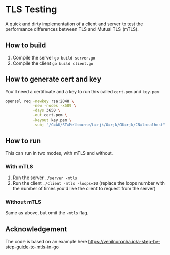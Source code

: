 # TLS Testing

A quick and dirty implementation of a client and server to test the performance differences between TLS and Mutual TLS (mTLS).

## How to build

1. Compile the server ``go build server.go``
2. Compile the client ``go build client.go``

## How to generate cert and key

You'll need a certificate and a key to run this called ``cert.pem`` and ``key.pem``

```bash
openssl req -newkey rsa:2048 \
            -new -nodes -x509 \
            -days 3650 \
            -out cert.pem \
            -keyout key.pem \
            -subj "/C=AU/ST=Melbourne/L=rjk/O=rjk/OU=rjk/CN=localhost"
```

## How to run

This can run in two modes, with mTLS and without.

### With mTLS

1. Run the server ``./server -mtls``
2. Run the client ``./client -mtls -loops=10`` (replace the loops number with the number of times you'd like the client to request from the server)

### Without mTLS

Same as above, but omit the ``-mtls`` flag.

## Acknowledgement

The code is based on an example here https://venilnoronha.io/a-step-by-step-guide-to-mtls-in-go